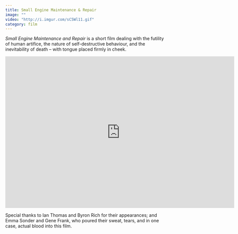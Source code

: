 ```yaml
---
title: Small Engine Maintenance & Repair
image: ""
video: "http://i.imgur.com/sC5Wl11.gif"
category: film
---
```

_Small Engine Maintenance and Repair_ is a short film dealing with the futility of human artifice, the nature of self-destructive behaviour, and the inevitability of death – with tongue placed firmly in cheek.

<div class="vimeo"><iframe width="720" height="478" src="http://player.vimeo.com/video/140740344" frameborder="0" webkitAllowFullScreen mozallowfullscreen allowFullScreen wmode="transparent"></iframe></div>

Special thanks to Ian Thomas and Byron Rich for their appearances; and Emma Sonder and Gene Frank, who poured their sweat, tears, and in one case, actual blood into this film.
